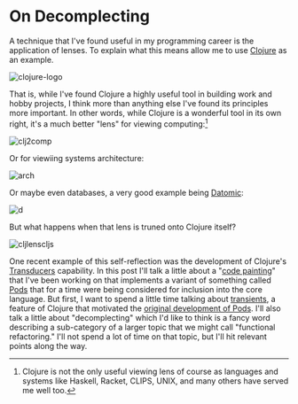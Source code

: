 # On Decomplecting

A technique that I've found useful in my programming career is the application of lenses.  To explain what this means allow me to use [Clojure](http://www.clojure.org) as an example.

![clojure-logo](https://farm9.staticflickr.com/8638/16548618428_8a14452fc2_o_d.png)

That is, while I've found Clojure a highly useful tool in building work and hobby projects, I think more than anything else I've found its principles more important.  In other words, while Clojure is a wonderful tool in its own right, it's a much better "lens" for viewing computing:[^others]

![clj2comp](https://farm9.staticflickr.com/8566/16734968101_172cf52eef_d.jpg)

Or for viewiing systems architecture:

![arch](https://farm9.staticflickr.com/8636/16710288236_1f4eb6d949_o_d.png)

Or maybe even databases, a very good example being [Datomic](http://www.datomic.com):

![d](https://farm9.staticflickr.com/8590/16116224773_7328432de5_o_d.png)

But what happens when that lens is truned onto Clojure itself?

![cljlenscljs](https://farm9.staticflickr.com/8639/16736176715_4ce2116a32_o_d.png)

One recent example of this self-reflection was the development of Clojure's [Transducers](http://blog.cognitect.com/blog/2014/8/6/transducers-are-coming) capability.  In this post I'll talk a little about a "[code painting](http://blog.fogus.me/2015/02/16/code-painting/)" that I've been working on that implements a variant of something called [Pods](http://www.infoq.com/interviews/hickey-clojure-protocols) that for a time were being considered for inclusion into the core language.  But first, I want to spend a little time talking about [transients](http://clojure.org/transients), a feature of Clojure that motivated the [original development of Pods](https://gist.github.com/richhickey/306174).  I'll also talk a little about "decomplecting" which I'd like to think is a fancy word describing a sub-category of a larger topic that we might call "functional refactoring."  I'll not spend a lot of time on that topic, but I'll hit relevant points along the way.

[^others]: Clojure is not the only useful viewing lens of course as languages and systems like Haskell, Racket, CLIPS, UNIX, and many others have served me well too.

